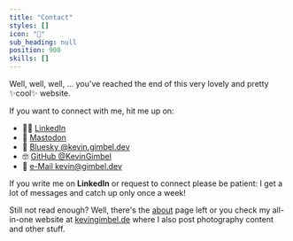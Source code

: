 ```yaml
---
title: "Contact"
styles: []
icon: "💌"
sub_heading: null
position: 900
skills: []
---
```


Well, well, well, ... you've reached the end of this very lovely and pretty ✨cool✨ website.

If you want to connect with me, hit me up on:
- 🧑‍💼 [LinkedIn](https://www.linkedin.com/in/kevingimbel/)
- 🐘 <a rel="me" href="https://fosstodon.org/@KevinGimbel">Mastodon</a>
- 🦋 [Bluesky @kevin.gimbel.dev](https://bsky.app/profile/kevin.gimbel.dev)
- 🤓 [GitHub @KevinGimbel](https://github.com/KevinGimbel)
- 💖 [e-Mail kevin@gimbel.dev](mailto:kevin@gimbel.dev)

If you write me on __LinkedIn__ or request to connect please be patient: I get a lot of messages and catch up only once a week!

Still not read enough? Well, there's the [about](/about/) page left or you check my all-in-one website at [kevingimbel.de](https://kevingimbel.de) where I also post photography content and other stuff.
